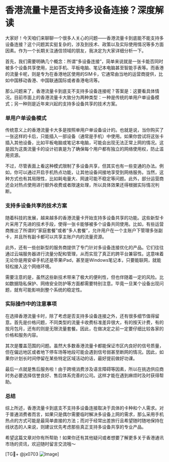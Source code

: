 # 香港流量卡是否支持多设备连接？深度解读

大家好！今天咱们来聊聊一个很多人关心的问题——香港流量卡到底能不能支持多设备连接？这个问题其实挺复杂的，涉及到技术、政策以及实际使用情况等多方面因素。作为一个长期关注通信领域的朋友，我决定为大家详细分析一下。

首先，我们需要明确几个概念：所谓“多设备连接”，简单来说就是一张卡能否同时被多个设备共享使用，比如手机、平板电脑、笔记本电脑甚至智能手表等。而香港的流量卡呢，则是专为在香港地区使用的SIM卡，它通常由当地的运营商提供，比如中国移动香港、中国联通国际或者香港电讯等。

那么问题来了，香港流量卡到底支不支持多设备连接呢？答案是：这要看具体情况。目前市面上的香港流量卡大致分为两种类型：一种是传统的单用户单设备模式；另一种则是近年来兴起的支持多设备共享的技术方案。

### 单用户单设备模式

传统意义上的香港流量卡大多是按照单用户单设备设计的。也就是说，当你购买了一张这样的卡后，只能插入一部设备（通常是手机）中使用。如果你尝试将这张卡插入其他设备，比如平板电脑或笔记本电脑，可能会出现无法正常上网的情况。这是因为这类流量卡的设计初衷是为了确保每个用户都有独立的网络使用权，防止滥用资源。

不过，尽管表面上看这种模式限制了多设备共享，但其实也有一些变通的办法。例如，你可以通过开启手机热点功能，让其他设备间接地享受到网络服务。当然，这种方式也有其局限性，比如耗电量大、网速可能不稳定等问题。此外，部分运营商还会对热点使用进行额外收费或者限速处理，所以具体效果还得根据实际情况判断。

### 支持多设备共享的技术方案

随着科技的发展，越来越多的香港流量卡开始支持多设备共享的功能。这些新型卡片采用了先进的技术手段，使得一张卡能够被多个设备共同使用。比如，有些运营商推出了所谓的“家庭套餐”或者“多人套餐”，允许用户在一个主账户下管理多张副卡，并且所有副卡都可以共享主账户内的流量资源。

此外，还有一些创新型的服务商提供了专门针对多设备连接优化的产品。它们往往通过云端服务器进行流量分配和管理，从而实现了真正的跨平台兼容性。这意味着无论你是用安卓手机还是苹果iPad，甚至是Windows笔记本，只要能联网，就能轻松接入这个网络环境。

需要注意的是，虽然这些新技术带来了极大的便利性，但也伴随着一定的风险。比如数据隐私保护、网络安全防护等方面都需要特别注意。毕竟一旦某个设备出现问题，就有可能影响到整个系统的稳定性。

### 实际操作中的注意事项

在选择香港流量卡时，除了考虑是否支持多设备连接之外，还有很多细节值得留意。首先是价格问题，不同类型的流量卡收费标准差异很大，有的按天计费，有的按月包月，还有的则是无限流量套餐。因此，在做决定之前一定要仔细比较各家的价格和服务内容。

其次是覆盖范围的问题。虽然大多数香港流量卡都能保证市区内良好的信号质量，但在偏远地区或者地下停车场等地段可能会遇到信号弱甚至断网的情况。因此，如果你计划长时间停留在某些特定区域活动的话，最好提前做好功课。

最后一点就是售后服务啦！由于跨境消费涉及语言障碍等因素，所以在挑选供应商时务必要选择信誉良好、售后体系完善的公司。这样才能在遇到麻烦时及时获得帮助。

### 总结

综上所述，香港流量卡到底支不支持多设备连接取决于具体的卡种和个人需求。对于普通消费者而言，如果只是偶尔需要临时解决多设备上网的需求，那么采用手机热点的方式可能是最简单直接的方法；而对于经常出差旅行且希望随时随地保持在线状态的人来说，则建议优先考虑那些真正支持多设备共享的专业产品。

希望这篇文章对你有所帮助！如果你还有其他疑问或者想要了解更多关于香港通讯市场的资讯，欢迎随时留言交流哦～

[TG💪+ @jx0703 ![Image](https://github.com/user-attachments/assets/dbca1d08-cadb-493c-b0ec-ad6f7a83f270)]
